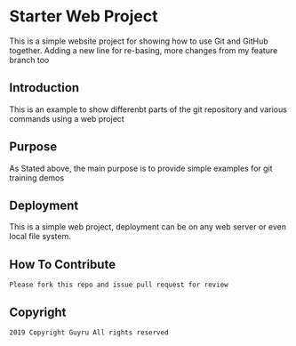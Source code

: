 # Starter Web Project

This is a simple website project for showing how to use Git and GitHub together.
Adding a new line for re-basing, more changes from my feature branch too
## Introduction

This is an example to show differenbt parts of the git repository and various commands using a web project

## Purpose

As Stated above, the main purpose is to provide simple examples for git training demos

## Deployment

This is a simple web project, deployment can be on any web server or even local file system.

## How To Contribute

	Please fork this repo and issue pull request for review
	

## Copyright 

	2019 Copyright Guyru All rights reserved